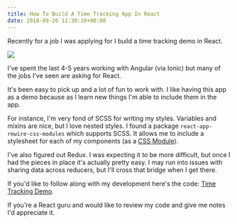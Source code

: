 ```yaml
---
title: How To Build A Time Tracking App In React
date: 2018-09-26 12:30:18+00:00
---
```


Recently for a job I was applying for I build a time tracking demo in React.

[![](/uploads/2018/09/Screen-Shot-2018-09-26-at-7.28.39-AM.png)](/uploads/2018/09/Screen-Shot-2018-09-26-at-7.28.39-AM.png)

I've spent the last 4-5 years working with Angular (via Ionic) but many of the jobs I've seen are asking for React.

It's been easy to pick up and a lot of fun to work with. I like having this app as a demo because as I learn new things I'm able to include them in the app.

For instance, I'm very fond of SCSS for writing my styles. Variables and mixins are nice, but I love nested styles. I found a package `react-app-rewire-css-modules` which supports SCSS. It allows me to include a stylesheet for each of my components (as a [CSS Module](https://css-tricks.com/css-modules-part-1-need/)).

I've also figured out Redux. I was expecting it to be more difficult, but once I had the pieces in place it's actually pretty easy. I may run into issues with sharing data across reducers, but I'll cross that bridge when I get there.

If you'd like to follow along with my development here's the code: [Time Tracking Demo](https://github.com/andrewshell/time-tracking-demo).

If you're a React guru and would like to review my code and give me notes I'd appreciate it.
